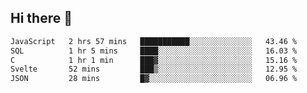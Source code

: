 ## Hi there 👋

<!--START_SECTION:waka-->

```txt
JavaScript   2 hrs 57 mins   ███████████░░░░░░░░░░░░░░   43.46 %
SQL          1 hr 5 mins     ████░░░░░░░░░░░░░░░░░░░░░   16.03 %
C            1 hr 1 min      ███▓░░░░░░░░░░░░░░░░░░░░░   15.16 %
Svelte       52 mins         ███▒░░░░░░░░░░░░░░░░░░░░░   12.95 %
JSON         28 mins         █▓░░░░░░░░░░░░░░░░░░░░░░░   06.96 %
```

<!--END_SECTION:waka-->

<!--
**taylor475/taylor475** is a ✨ _special_ ✨ repository because its `README.md` (this file) appears on your GitHub profile.

Here are some ideas to get you started:

- 🔭 I’m currently working on ...
- 🌱 I’m currently learning ...
- 👯 I’m looking to collaborate on ...
- 🤔 I’m looking for help with ...
- 💬 Ask me about ...
- 📫 How to reach me: ...
- 😄 Pronouns: ...
- ⚡ Fun fact: ...
-->
